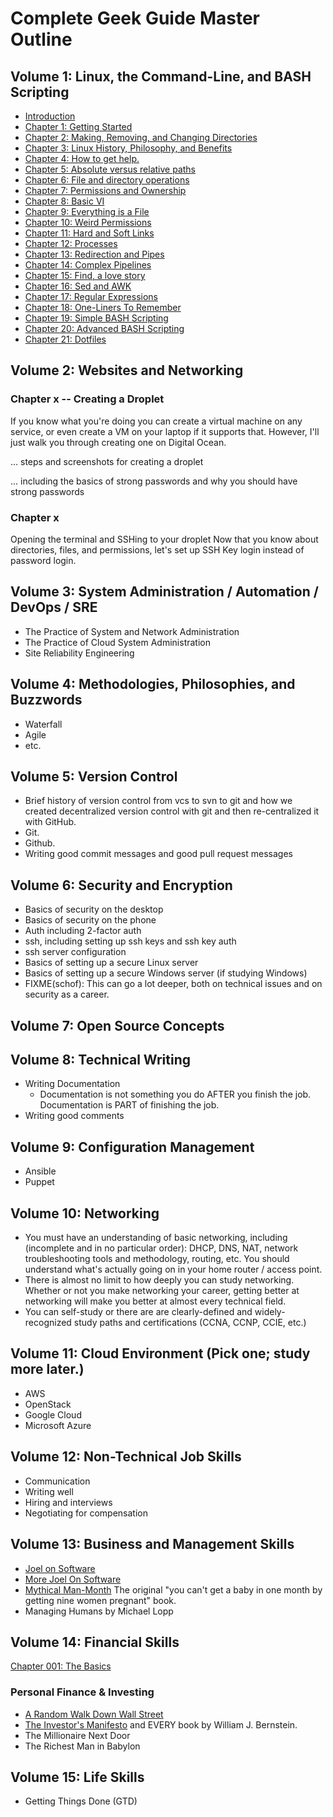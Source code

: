 # Complete Geek Guide Master Outline

## Volume 1: Linux, the Command-Line, and BASH Scripting

* [Introduction](../README.md)
* [Chapter 1: Getting Started](./v001-001-getting-started.md)
* [Chapter 2: Making, Removing, and Changing Directories](./v001-002-directories.md)
* [Chapter 3: Linux History, Philosophy, and Benefits](./v001-003-operating-systems-and-history.md)
* [Chapter 4: How to get help.](./v001-004-getting-help.md)
* [Chapter 5: Absolute versus relative paths](./v001-005-absolute-vs-relative-paths.md)
* [Chapter 6: File and directory operations](./v001-006-file-and-directory-operations.md)
* [Chapter 7: Permissions and Ownership](./v001-007-permissions-and-ownership.md)
* [Chapter 8: Basic VI](./v001-008-basic-vim.md)
* [Chapter 9: Everything is a File](./v001-009-everything-is-a-file.md)
* [Chapter 10: Weird Permissions](./v001-010-weird-permissions.md)
* [Chapter 11: Hard and Soft Links](./011-hard-and-soft-links.md)
* [Chapter 12: Processes](./v001-012-processes.md)
* [Chapter 13: Redirection and Pipes](./v001-013-redirection-and-pipes.md)
* [Chapter 14: Complex Pipelines](./v001-014-complex-pipelines.md)
* [Chapter 15: Find, a love story](./015-find-a-love-story.md)
* [Chapter 16: Sed and AWK](./016-sed-and-awk.md)
* [Chapter 17: Regular Expressions](./017-regular-expressions.md)
* [Chapter 18: One-Liners To Remember](./v001-018-one-liners-to-rememeber.md)
* [Chapter 19: Simple BASH Scripting](./v001-019-simple-bash-scripting.md)
* [Chapter 20: Advanced BASH Scripting](./v001-020-advanced-bash-scripting.md)
* [Chapter 21: Dotfiles](./021-dotfiles.md)

## Volume 2: Websites and Networking

### Chapter x -- Creating a Droplet

If you know what you're doing you can create a virtual machine on any service, or even create a VM on your laptop if it supports that. However, I'll just walk you through creating one on Digital Ocean.

... steps and screenshots for creating a droplet

... including the basics of strong passwords and why you should have strong passwords

### Chapter x

Opening the terminal and SSHing to your droplet
Now that you know about directories, files, and permissions, let's set up SSH Key login instead of password login.

## Volume 3: System Administration / Automation / DevOps / SRE

* The Practice of System and Network Administration
* The Practice of Cloud System Administration
* Site Reliability Engineering

## Volume 4: Methodologies, Philosophies, and Buzzwords

* Waterfall
* Agile
* etc.

## Volume 5: Version Control

* Brief history of version control from vcs to svn to git and how we created decentralized version control with git and then re-centralized it with GitHub.
* Git.
* Github.
* Writing good commit messages and good pull request messages

## Volume 6: Security and Encryption

* Basics of security on the desktop
* Basics of security on the phone
* Auth including 2-factor auth
* ssh, including setting up ssh keys and ssh key auth
* ssh server configuration
* Basics of setting up a secure Linux server
* Basics of setting up a secure Windows server (if studying Windows)
* FIXME(schof): This can go a lot deeper, both on technical issues and on security as a career.

## Volume 7:  Open Source Concepts

## Volume 8:  Technical Writing

* Writing Documentation
    * Documentation is not something you do AFTER you finish the job. Documentation is PART of finishing the job.
* Writing good comments

## Volume 9: Configuration Management

* Ansible
* Puppet

## Volume 10:  Networking

* You must have an understanding of basic networking, including (incomplete and in no particular order): DHCP, DNS, NAT, network troubleshooting tools and methodology, routing, etc. You should understand what's actually going on in your home router / access point.
* There is almost no limit to how deeply you can study networking. Whether or not you make networking your career, getting better at networking will make you better at almost every technical field.
* You can self-study or there are are clearly-defined and widely-recognized study paths and certifications (CCNA, CCNP, CCIE, etc.)

## Volume 11:  Cloud Environment (Pick one; study more later.)

* AWS
* OpenStack
* Google Cloud
* Microsoft Azure

## Volume 12: Non-Technical Job Skills

* Communication
* Writing well
* Hiring and interviews
* Negotiating for compensation

## Volume 13: Business and Management Skills

* [Joel on Software](https://www.amazon.com/Joel-Software-Occasionally-Developers-Designers/dp/1590593898)
* [More Joel On Software](https://www.amazon.com/More-Joel-Software-Occasionally-Developers/dp/1430209879)
* [Mythical Man-Month](https://www.amazon.com/Mythical-Man-Month-Software-Engineering-Anniversary/dp/0201835959/ref=sr_1_1?crid=62GZK0EBAMWG) The original "you can't get a baby in one month by getting nine women pregnant" book.
* Managing Humans by Michael Lopp

## Volume 14: Financial Skills

[Chapter 001: The Basics](./v014-001-the-basics.md)

### Personal Finance & Investing

* [A Random Walk Down Wall Street](https://www.amazon.com/Random-Walk-Down-Wall-Street/dp/0393358380)
* [The Investor's Manifesto](https://www.amazon.com/Investors-Manifesto-Prosperity-Armageddon-Everything-ebook/dp/B002U3CBY8) and EVERY book by William J. Bernstein.
* The Millionaire Next Door
* The Richest Man in Babylon

## Volume 15: Life Skills

* Getting Things Done (GTD)
